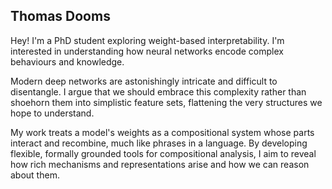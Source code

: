 ## **Thomas** Dooms

Hey! I'm a PhD student exploring weight-based interpretability.
I'm interested in understanding how neural networks encode complex behaviours and knowledge.

Modern deep networks are astonishingly intricate and difficult to disentangle.
I argue that we should embrace this complexity rather than shoehorn them into simplistic feature sets, flattening the very structures we hope to understand.

My work treats a model's weights as a compositional system whose parts interact and recombine, much like phrases in a language.
By developing flexible, formally grounded tools for compositional analysis, I aim to reveal how rich mechanisms and representations arise and how we can reason about them.
